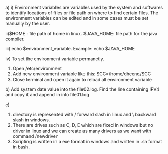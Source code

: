 a) 
i) Environment variables are variables used by the system and softwares to identify locations of files or file path on where to find certain files. 
The environment variables can be edited and in some cases must be set manually by the user.

ii)$HOME : file path of home in linux.
$JAVA_HOME: file path for the java compiler.

iii) echo $environment_variable. Example: echo $JAVA_HOME

iv) To set the environment variable permanetly.<br/>
<list>
1. Open /etc/environment
2. Add new environment variable like this:
SCC=/home/dheeno/SCC
3. Close terminal and open it again to reload all environment variable
</list>

b) Add system date value into the  file02.log. 
Find the line containing IPV4 and copy it and append in into file01.log

c)
<list>
1. directory is represented with / forward slash in linux and \ backward slash in windows.
2. There are drives such as C, D, E which are fixed in windows but no driver in linux and we can create as many drivers as we want with command /newdriver
3. Scripting is written in a exe format in windows and written in .sh format in bash.
</list>
